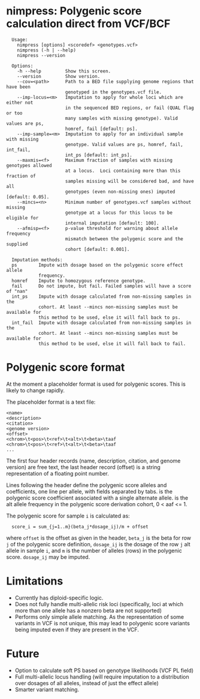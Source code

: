# nimpress: Polygenic score calculation direct from VCF/BCF

```
  Usage:
    nimpress [options] <scoredef> <genotypes.vcf>
    nimpress (-h | --help)
    nimpress --version

  Options:
    -h --help         Show this screen.
    --version         Show version.
    --cov=<path>      Path to a BED file supplying genome regions that have been
                      genotyped in the genotypes.vcf file.
    --imp-locus=<m>   Imputation to apply for whole loci which are either not
                      in the sequenced BED regions, or fail (QUAL flag or too
                      many samples with missing genotype). Valid values are ps, 
                      homref, fail [default: ps].
    --imp-sample=<m>  Imputation to apply for an individual sample with missing 
                      genotype. Valid values are ps, homref, fail, int_fail, 
                      int_ps [default: int_ps].
    --maxmis=<f>      Maximum fraction of samples with missing genotypes allowed
                      at a locus.  Loci containing more than this fraction of 
                      samples missing will be considered bad, and have all 
                      genotypes (even non-missing ones) imputed [default: 0.05].
    --mincs=<n>       Minimum number of genotypes.vcf samples without missing 
                      genotype at a locus for this locus to be eligible for 
                      internal imputation [default: 100].
    --afmisp=<f>      p-value threshold for warning about allele frequency 
                      mismatch between the polygenic score and the supplied 
                      cohort [default: 0.001].

  Imputation methods:
  ps        Impute with dosage based on the polygenic score effect allele 
            frequency.
  homref    Impute to homozygous reference genotype.
  fail      Do not impute, but fail. Failed samples will have a score of "nan"
  int_ps    Impute with dosage calculated from non-missing samples in the 
            cohort. At least --mincs non-missing samples must be available for 
            this method to be used, else it will fall back to ps.
  int_fail  Impute with dosage calculated from non-missing samples in the 
            cohort. At least --mincs non-missing samples must be available for 
            this method to be used, else it will fall back to fail.
```

# Polygenic score format
At the moment a placeholder format is used for polygenic scores. This is likely to change rapidly.

The placeholder format is a text file:
```
<name>
<description>
<citation>
<genome version>
<offset>
<chrom>\t<pos>\t<ref>\t<alt>\t<beta>\taaf
<chrom>\t<pos>\t<ref>\t<alt>\t<beta>\taaf
...
```
The first four header records (name, description, citation, and genome version) are free text, 
the last header record (offset) is a string representation of a floating point number.

Lines following the header define the polygenic score alleles and coefficients, one line per
allele, with fields separated by tabs.  <beta> is the polygenic score coefficient associated with
a single alternate allele.  <aaf> is the alt allele frequency in the polygenic score derivation
cohort, 0 < aaf <= 1.

The polygenic score for sample `i` is calculated as:
```
  score_i = sum_{j=1..m}(beta_j*dosage_ij)/m + offset
```
where `offset` is the offset as given in the header, `beta_j` is the beta for row `j` of the 
polygenic score definition, `dosage_ij` is the dosage of the row `j` alt allele in sample `i`,
and `m` is the number of alleles (rows) in the polygenic score.  `dosage_ij` may be imputed.

# Limitations
* Currently has diploid-specific logic.
* Does not fully handle multi-allelic risk loci (specifically, loci at which more than one allele has a nonzero beta are not supported)
* Performs only simple allele matching. As the representation of some variants in VCF is not unique, this may lead to polygenic score variants being imputed even if they are present in the VCF.

# Future
* Option to calculate soft PS based on genotype likelihoods (VCF PL field)
* Full multi-allelic locus handling (will require imputation to a distribution over dosages of all alleles, instead of just the effect allele)
* Smarter variant matching.
